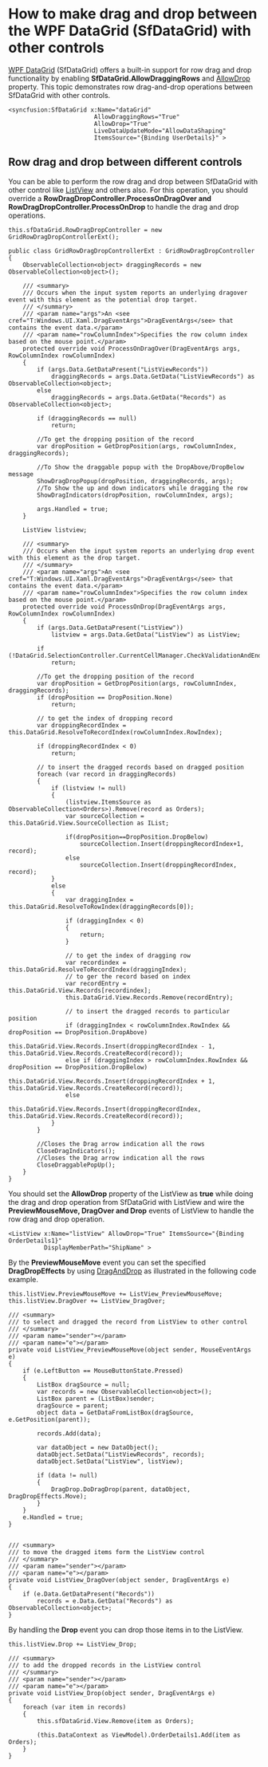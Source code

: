 # How to make drag and drop between the WPF DataGrid (SfDataGrid) with other controls 

[WPF DataGrid](https://www.syncfusion.com/wpf-controls/datagrid) (SfDataGrid) offers a built-in support for row drag and drop functionality by enabling <b>SfDataGrid.AllowDraggingRows</b> and [AllowDrop](https://learn.microsoft.com/en-us/dotnet/api/system.windows.uielement.allowdrop?view=windowsdesktop-7.0) property. This topic demonstrates row drag-and-drop operations between SfDataGrid with other controls.

```
<syncfusion:SfDataGrid x:Name="dataGrid" 
                        AllowDraggingRows="True"
                        AllowDrop="True"
                        LiveDataUpdateMode="AllowDataShaping"
                        ItemsSource="{Binding UserDetails}" >
```

## Row drag and drop between different controls

You can be able to perform the row drag and drop between SfDataGrid with other control like [ListView](https://docs.microsoft.com/en-us/dotnet/framework/wpf/controls/listview-overview) and others also. For this operation, you should override a <b>RowDragDropController.ProcessOnDragOver and RowDragDropController.ProcessOnDrop</b> to handle the drag and drop operations.

```
this.sfDataGrid.RowDragDropController = new GridRowDragDropControllerExt();
 
public class GridRowDragDropControllerExt : GridRowDragDropController
{
    ObservableCollection<object> draggingRecords = new ObservableCollection<object>();
 
    /// <summary>
    /// Occurs when the input system reports an underlying dragover event with this element as the potential drop target.
    /// </summary>
    /// <param name="args">An <see cref="T:Windows.UI.Xaml.DragEventArgs">DragEventArgs</see> that contains the event data.</param>
    /// <param name="rowColumnIndex">Specifies the row column index based on the mouse point.</param>
    protected override void ProcessOnDragOver(DragEventArgs args, RowColumnIndex rowColumnIndex)
    {
        if (args.Data.GetDataPresent("ListViewRecords"))
            draggingRecords = args.Data.GetData("ListViewRecords") as ObservableCollection<object>;
        else
            draggingRecords = args.Data.GetData("Records") as ObservableCollection<object>;
 
        if (draggingRecords == null)
            return;
 
        //To get the dropping position of the record
        var dropPosition = GetDropPosition(args, rowColumnIndex, draggingRecords);
 
        //To Show the draggable popup with the DropAbove/DropBelow message
        ShowDragDropPopup(dropPosition, draggingRecords, args);
        //To Show the up and down indicators while dragging the row
        ShowDragIndicators(dropPosition, rowColumnIndex, args);
 
        args.Handled = true;
    }
 
    ListView listview;
 
    /// <summary>
    /// Occurs when the input system reports an underlying drop event with this element as the drop target.
    /// </summary>
    /// <param name="args">An <see cref="T:Windows.UI.Xaml.DragEventArgs">DragEventArgs</see> that contains the event data.</param>
    /// <param name="rowColumnIndex">Specifies the row column index based on the mouse point.</param>
    protected override void ProcessOnDrop(DragEventArgs args, RowColumnIndex rowColumnIndex)
    {
        if (args.Data.GetDataPresent("ListView"))
            listview = args.Data.GetData("ListView") as ListView;
 
        if (!DataGrid.SelectionController.CurrentCellManager.CheckValidationAndEndEdit())
            return;
 
        //To get the dropping position of the record
        var dropPosition = GetDropPosition(args, rowColumnIndex, draggingRecords);
        if (dropPosition == DropPosition.None)
            return;
 
        // to get the index of dropping record
        var droppingRecordIndex = this.DataGrid.ResolveToRecordIndex(rowColumnIndex.RowIndex);
 
        if (droppingRecordIndex < 0)
            return;
 
        // to insert the dragged records based on dragged position
        foreach (var record in draggingRecords)
        {
            if (listview != null)
            {
                (listview.ItemsSource as ObservableCollection<Orders>).Remove(record as Orders);
                var sourceCollection = this.DataGrid.View.SourceCollection as IList;
 
                if(dropPosition==DropPosition.DropBelow)
                    sourceCollection.Insert(droppingRecordIndex+1, record);
                else
                    sourceCollection.Insert(droppingRecordIndex, record);
            }
            else
            {
                var draggingIndex = this.DataGrid.ResolveToRowIndex(draggingRecords[0]);
 
                if (draggingIndex < 0)
                {
                    return;
                }
 
                // to get the index of dragging row
                var recordindex = this.DataGrid.ResolveToRecordIndex(draggingIndex);
                // to ger the record based on index
                var recordEntry = this.DataGrid.View.Records[recordindex];
                this.DataGrid.View.Records.Remove(recordEntry);
 
                // to insert the dragged records to particular position
                if (draggingIndex < rowColumnIndex.RowIndex && dropPosition == DropPosition.DropAbove)
                    this.DataGrid.View.Records.Insert(droppingRecordIndex - 1, this.DataGrid.View.Records.CreateRecord(record));
                else if (draggingIndex > rowColumnIndex.RowIndex && dropPosition == DropPosition.DropBelow)
                    this.DataGrid.View.Records.Insert(droppingRecordIndex + 1, this.DataGrid.View.Records.CreateRecord(record));
                else
                    this.DataGrid.View.Records.Insert(droppingRecordIndex, this.DataGrid.View.Records.CreateRecord(record));
            }
        }
 
        //Closes the Drag arrow indication all the rows
        CloseDragIndicators();
        //Closes the Drag arrow indication all the rows
        CloseDraggablePopUp();
    }
}
```
You should set the <b>AllowDrop</b> property of the ListView as <b>true</b> while doing the drag and drop operation from SfDataGrid with ListView and wire the <b>PreviewMouseMove, DragOver and Drop</b> events of ListView to handle the row drag and drop operation.

```
<ListView x:Name="listView" AllowDrop="True" ItemsSource="{Binding OrderDetails1}"
          DisplayMemberPath="ShipName" >
```
By the <b>PreviewMouseMove</b> event you can set the specified <b>DragDropEffects</b> by using [DragAndDrop](https://docs.microsoft.com/en-us/dotnet/desktop/wpf/advanced/drag-and-drop-overview?view=netframeworkdesktop-4.8) as illustrated in the following code example.

```
this.listView.PreviewMouseMove += ListView_PreviewMouseMove;
this.listView.DragOver += ListView_DragOver;
 
/// <summary>
/// to select and dragged the record from ListView to other control
/// </summary>
/// <param name="sender"></param>
/// <param name="e"></param>
private void ListView_PreviewMouseMove(object sender, MouseEventArgs e)
{
    if (e.LeftButton == MouseButtonState.Pressed)
    {
        ListBox dragSource = null;
        var records = new ObservableCollection<object>();
        ListBox parent = (ListBox)sender;
        dragSource = parent;
        object data = GetDataFromListBox(dragSource, e.GetPosition(parent));
 
        records.Add(data);
 
        var dataObject = new DataObject();
        dataObject.SetData("ListViewRecords", records);
        dataObject.SetData("ListView", listView);
 
        if (data != null)
        {
            DragDrop.DoDragDrop(parent, dataObject, DragDropEffects.Move);
        }
    }
    e.Handled = true;
}
 
 
/// <summary>
/// to move the dragged items form the ListView control
/// </summary>
/// <param name="sender"></param>
/// <param name="e"></param>
private void ListView_DragOver(object sender, DragEventArgs e)
{
    if (e.Data.GetDataPresent("Records"))
        records = e.Data.GetData("Records") as ObservableCollection<object>;
}
```
By handling the <b>Drop</b> event you can drop those items in to the ListView.

```
this.listView.Drop += ListView_Drop;
 
/// <summary>
/// to add the dropped records in the ListView control
/// </summary>
/// <param name="sender"></param>
/// <param name="e"></param>
private void ListView_Drop(object sender, DragEventArgs e)
{
    foreach (var item in records)
    {
        this.sfDataGrid.View.Remove(item as Orders);
 
        (this.DataContext as ViewModel).OrderDetails1.Add(item as Orders);
    }
}
```